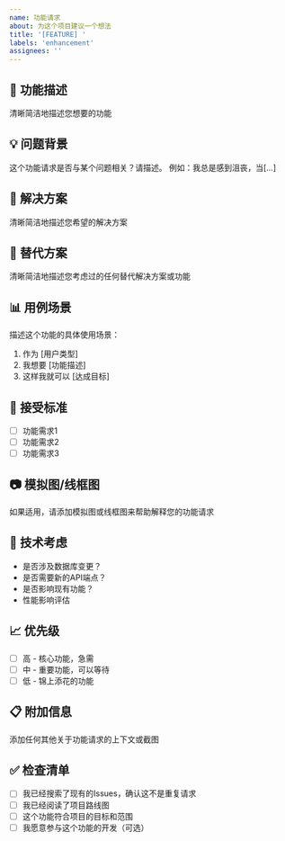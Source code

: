 ```yaml
---
name: 功能请求
about: 为这个项目建议一个想法
title: '[FEATURE] '
labels: 'enhancement'
assignees: ''
---
```


## 🚀 功能描述
清晰简洁地描述您想要的功能

## 💡 问题背景
这个功能请求是否与某个问题相关？请描述。
例如：我总是感到沮丧，当[...]

## 💭 解决方案
清晰简洁地描述您希望的解决方案

## 🔄 替代方案
清晰简洁地描述您考虑过的任何替代解决方案或功能

## 📊 用例场景
描述这个功能的具体使用场景：
1. 作为 [用户类型]
2. 我想要 [功能描述]
3. 这样我就可以 [达成目标]

## 🎯 接受标准
- [ ] 功能需求1
- [ ] 功能需求2
- [ ] 功能需求3

## 📷 模拟图/线框图
如果适用，请添加模拟图或线框图来帮助解释您的功能请求

## 🔧 技术考虑
- 是否涉及数据库变更？
- 是否需要新的API端点？
- 是否影响现有功能？
- 性能影响评估

## 📈 优先级
- [ ] 高 - 核心功能，急需
- [ ] 中 - 重要功能，可以等待
- [ ] 低 - 锦上添花的功能

## 📋 附加信息
添加任何其他关于功能请求的上下文或截图

## ✅ 检查清单
- [ ] 我已经搜索了现有的Issues，确认这不是重复请求
- [ ] 我已经阅读了项目路线图
- [ ] 这个功能符合项目的目标和范围
- [ ] 我愿意参与这个功能的开发（可选）
